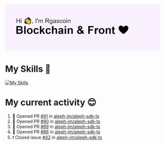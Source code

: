 <!--
**Rgascoin/Rgascoin** is a ✨ _special_ ✨ repository because its `README.md` (this file) appears on your GitHub profile.
-->

![image info](./header.png)


# My Skills 🌟

[![My Skills](https://skillicons.dev/icons?i=solidity,nextjs,tailwind,react,nodejs,ts,docker,jest,py,postgres,git,bash,cpp)](https://skillicons.dev)


# My current activity 😊

<!--START_SECTION:activity-->
1. 💪 Opened PR [#91](https://github.com/aleph-im/aleph-sdk-ts/pull/91) in [aleph-im/aleph-sdk-ts](https://github.com/aleph-im/aleph-sdk-ts)
2. 💪 Opened PR [#90](https://github.com/aleph-im/aleph-sdk-ts/pull/90) in [aleph-im/aleph-sdk-ts](https://github.com/aleph-im/aleph-sdk-ts)
3. 💪 Opened PR [#89](https://github.com/aleph-im/aleph-sdk-ts/pull/89) in [aleph-im/aleph-sdk-ts](https://github.com/aleph-im/aleph-sdk-ts)
4. 💪 Opened PR [#86](https://github.com/aleph-im/aleph-sdk-ts/pull/86) in [aleph-im/aleph-sdk-ts](https://github.com/aleph-im/aleph-sdk-ts)
5. ❗️ Closed issue [#42](https://github.com/aleph-im/aleph-sdk-ts/issues/42) in [aleph-im/aleph-sdk-ts](https://github.com/aleph-im/aleph-sdk-ts)
<!--END_SECTION:activity-->

